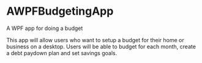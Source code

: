 # AWPFBudgetingApp
A WPF app for doing a budget

This app will allow users who want to setup a budget for their home or business on a desktop. Users will be able to budget for each month, create a debt paydown plan and set savings goals. 
